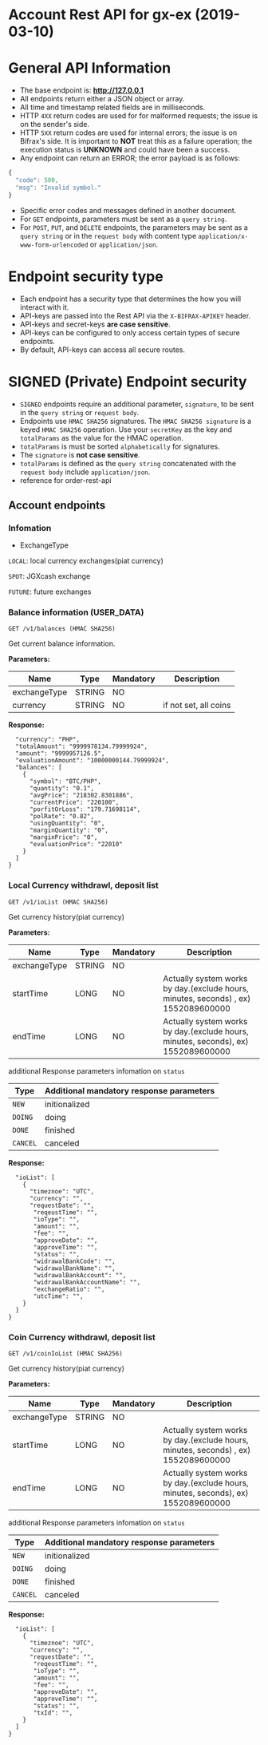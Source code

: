 # Account Rest API for gx-ex (2019-03-10)
# General API Information
* The base endpoint is: **http://127.0.0.1**
* All endpoints return either a JSON object or array.
* All time and timestamp related fields are in milliseconds.
* HTTP `4XX` return codes are used for for malformed requests;
  the issue is on the sender's side.
* HTTP `5XX` return codes are used for internal errors; the issue is on Bifrax's side.
  It is important to **NOT** treat this as a failure operation; the execution status is
  **UNKNOWN** and could have been a success.
* Any endpoint can return an ERROR; the error payload is as follows:
```javascript
{
  "code": 500,
  "msg": "Invalid symbol."
}
```

* Specific error codes and messages defined in another document.
* For `GET` endpoints, parameters must be sent as a `query string`.
* For `POST`, `PUT`, and `DELETE` endpoints, the parameters may be sent as a
  `query string` or in the `request body` with content type
  `application/x-www-form-urlencoded` or `application/json`.

# Endpoint security type
* Each endpoint has a security type that determines the how you will
  interact with it.
* API-keys are passed into the Rest API via the `X-BIFRAX-APIKEY`
  header.
* API-keys and secret-keys **are case sensitive**.
* API-keys can be configured to only access certain types of secure endpoints.
* By default, API-keys can access all secure routes.

# SIGNED (Private) Endpoint security
* `SIGNED` endpoints require an additional parameter, `signature`, to be
  sent in the  `query string` or `request body`.
* Endpoints use `HMAC SHA256` signatures. The `HMAC SHA256 signature` is a keyed `HMAC SHA256` operation.
  Use your `secretKey` as the key and `totalParams` as the value for the HMAC operation.
* `totalParams` is must be sorted `alphabetically` for signatures.
* The `signature` is **not case sensitive**.
* `totalParams` is defined as the `query string` concatenated with the
  `request body` include `application/json`.
* reference for order-rest-api

## Account endpoints

### Infomation

* ExchangeType

`LOCAL`: local currency exchanges(piat currency)

`SPOT`: JGXcash exchange

`FUTURE`: future exchanges


### Balance information (USER_DATA)
```
GET /v1/balances (HMAC SHA256)
```
Get current balance information.

**Parameters:**

Name | Type | Mandatory | Description
------------ | ------------ | ------------ | ------------
exchangeType | STRING | NO |
currency | STRING | NO | if not set, all coins

**Response:**
```
  "currency": "PHP",
  "totalAmount": "9999978134.79999924",
  "amount": "9999957126.5",
  "evaluationAmount": "10000000144.79999924",
  "balances": [
    {
      "symbol": "BTC/PHP",
      "quantity": "0.1",
      "avgPrice": "218302.8301886",
      "currentPrice": "220100",
      "porfitOrLoss": "179.71698114",
      "polRate": "0.82",
      "usingQuantity": "0",
      "marginQuantity": "0",
      "marginPrice": "0",
      "evaluationPrice": "22010"
    }
  ]
}
```

### Local Currency withdrawl, deposit list
```
GET /v1/ioList (HMAC SHA256)
```
Get currency history(piat currency)

**Parameters:**

Name | Type | Mandatory | Description
------------ | ------------ | ------------ | ------------
exchangeType | STRING | NO |
startTime | LONG | NO | Actually system works by day.(exclude hours, minutes, seconds) , ex) 1552089600000
endTime | LONG | NO |Actually system works by day.(exclude hours, minutes, seconds), ex) 1552089600000

additional Response parameters infomation on `status`

Type | Additional mandatory response parameters
------------ | ------------
`NEW` | initionalized 
`DOING` | doing
`DONE`  | finished
`CANCEL` | canceled

**Response:**
```
  "ioList": [
    {
      "timeznoe": "UTC",
      "currency": "",
      "requestDate": "",
       "reqeustTime": "",
       "ioType": "",
       "amount": "",
       "fee": "",
       "approveDate": "",
       "approveTime": "",
       "status": "",
       "widrawalBankCode": "",
       "widrawalBankName": "",
       "widrawalBankAccount": "",
       "widrawalBankAccountName": "",
       "exchangeRatio": "",
       "utcTime": "",
    }
  ]
}
```

### Coin Currency withdrawl, deposit list
```
GET /v1/coinIoList (HMAC SHA256)
```
Get currency history(piat currency)

**Parameters:**

Name | Type | Mandatory | Description
------------ | ------------ | ------------ | ------------
exchangeType | STRING | NO |
startTime | LONG | NO | Actually system works by day.(exclude hours, minutes, seconds) , ex) 1552089600000
endTime | LONG | NO |Actually system works by day.(exclude hours, minutes, seconds), ex) 1552089600000

additional Response parameters infomation on `status`

Type | Additional mandatory response parameters
------------ | ------------
`NEW` | initionalized 
`DOING` | doing
`DONE`  | finished
`CANCEL` | canceled

**Response:**
```
  "ioList": [
    {
      "timeznoe": "UTC",
      "currency": "",
      "requestDate": "",
       "reqeustTime": "",
       "ioType": "",
       "amount": "",
       "fee": "",
       "approveDate": "",
       "approveTime": "",
       "status": "",
       "txId": "",
    }
  ]
}
```
